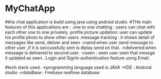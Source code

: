 # MyChatApp
#this chat application is build using java using android studio.
#THe main features of this applications are :
  .one to one chatting : users can chat with each other one to one privately
  .profile picture updation: user can update his profile photo to show other users
  .message tracking : it shows  detail of messages like send, deliver and seen
      ->send:when user send message to other user ,if it is seccussfully sent is diplay send on that.
      ->delivered:when message is delivered to second user.
      ->seen : seen user seen that messge it updated as seen.
  .Login and SignIn authentication feature  using Email.
  
  #tech stack used.
    ->programming language used is JAVA
    ->IDE : Android studio
    ->dataBase : Firebase realtime database
    
